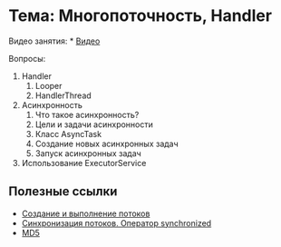 # Тема: Многопоточность, Handler

Видео занятия:
	*	[Видео](https://youtu.be/QSQQ4czgblE)

Вопросы:

1.  Handler
	1. Looper
	2. HandlerThread
2.	Асинхронность
	1.	Что такое асинхронность?
	2.	Цели и задачи асинхронности
	3.	Класс AsyncTask
	4.	Создание новых асинхронных задач
	5.	Запуск асинхронных задач
3.	Использование ExecutorService

## Полезные ссылки

* [Создание и выполнение потоков](https://metanit.com/java/tutorial/8.2.php)
* [Синхронизация потоков. Оператор synchronized](https://metanit.com/java/tutorial/8.3.php)
* [MD5](https://ru.wikipedia.org/wiki/MD5)
